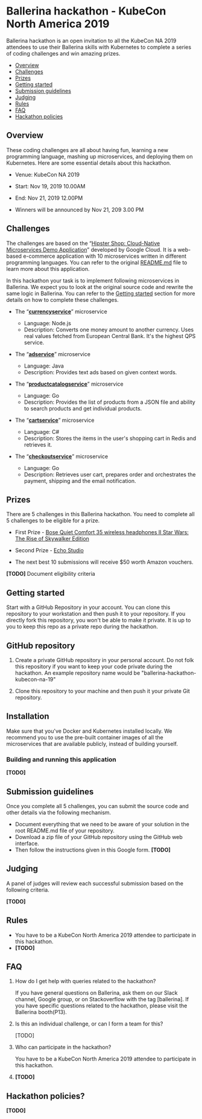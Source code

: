# Ballerina hackathon - KubeCon North America 2019

Ballerina hackathon is an open invitation to all the KubeCon NA 2019 attendees to use their Ballerina skills with Kubernetes to complete a series of coding challenges and win amazing prizes. 

- [Overview](#Overview)
- [Challenges](#Challenges)
- [Prizes](#Prizes)
- [Getting started](#Getting-started)
- [Submission guidelines](#Submission-guidelines) 
- [Judging](#Judging)
- [Rules](#Rules)
- [FAQ](#FAQ)
- [Hackathon policies](#Hackathon-policies)

## Overview
These coding challenges are all about having fun, learning a new programming language, mashing up microservices, and deploying them on Kubernetes. Here are some essential details about this hackathon. 

- Venue: KubeCon NA 2019

- Start: Nov 19, 2019 10.00AM

- End: Nov 21, 2019 12.00PM

- Winners will be announced by Nov 21, 209 3.00 PM

## Challenges

The challenges are based on the “[Hipster Shop: Cloud-Native Microservices Demo Application](https://github.com/GoogleCloudPlatform/microservices-demo)” developed by Google Cloud. It is a web-based e-commerce application with 10 microservices written in different programming languages. You can refer to the original [README.md](https://github.com/GoogleCloudPlatform/microservices-demo/blob/master/README.md) file to learn more about this application.

In this hackathon your task is to implement following microservices in Ballerina. We expect you to look at the original source code and rewrite the same logic in Ballerina. You can refer to the [Getting started](#Getting-started) section for more details on how to complete these challenges.

- The “**[currencyservice](./src/currencyservice)**” microservice
    - Language: Node.js
    - Description: Converts one money amount to another currency. Uses real values fetched from European Central Bank. It's the highest QPS service.

- The “**[adservice](./src/adservice)**” microservice 
    - Language: Java
    - Description: Provides text ads based on given context words.
- The “**[productcatalogservice](./src/productcatalogservice)**” microservice
    - Language: Go
    - Description: Provides the list of products from a JSON file and ability to search products and get individual products.
- The “**[cartservice](./src/cartservice)**” microservice
    - Language: C#
    - Description: Stores the items in the user's shopping cart in Redis and retrieves it.

- The “**[checkoutservice](./src/checkoutservice)**” microservice
    - Language: Go
    - Description: Retrieves user cart, prepares order and orchestrates the payment, shipping and the email notification.

## Prizes
There are 5 challenges in this Ballerina hackathon. You need to complete all 5 challenges to be eligible for a prize.

- First Prize -  [Bose Quiet Comfort 35 wireless headphones II
  Star Wars: The Rise of Skywalker Edition](https://www.bose.com/en_us/products/headphones/over_ear_headphones/quietcomfort-35-wireless-ii-skywalker.html)

- Second Prize - [Echo Studio](https://www.amazon.com/Echo-Studio/dp/B07G9Y3ZMC)

- The next best 10 submissions will receive $50 worth Amazon vouchers. 



**[TODO]** Document eligibility criteria 



## Getting started

Start with a GitHub Repository in your account. You can clone this repository to your workstation and then push it to your repository. If you directly fork this repository, you won't be able to make it private. It is up to you to keep this repo as a private repo during the hackathon. 

## GitHub repository

1.  Create a private GitHub repository in your personal account. Do not folk this repository if you want to keep your code private during the hackathon. An example repository name would be "ballerina-hackathon-kubecon-na-19"

2. Clone this repository to your machine and then push it your private Git repository.

## Installation

Make sure that you've Docker and Kubernetes installed locally. We recommend you to use the pre-built container images of all the microservices that are available publicly, instead of building yourself. 

### Building and running this application

**[TODO]**



## Submission guidelines

Once you complete all 5 challenges, you can submit the source code and other details via the following mechanism. 

- Document everything that we need to be aware of your solution in the root README.md file of your repository. 
- Download a zip file of your GitHub repository using the GitHub web interface. 
- Then follow the instructions given in this Google form. **[TODO]**


## Judging
A panel of judges will review each successful submission based on the following criteria. 

**[TODO]**

## Rules
- You have to be a KubeCon North America 2019 attendee to participate in this hackathon.
- **[TODO]**



## FAQ
1. How do I get help with queries related to the hackathon?

    If you have general questions on Ballerina, ask them on our Slack channel, Google group, or on Stackoverflow with the tag [ballerina]. If you have specific questions related to the hackathon, please visit the Ballerina booth(P13).

2. Is this an individual challenge, or can I form a team for this?

    [TODO]
3. Who can participate in the hackathon?

    You have to be a KubeCon North America 2019 attendee to participate in this hackathon.

4. **[TODO]**



## Hackathon policies?

**[TODO]**
